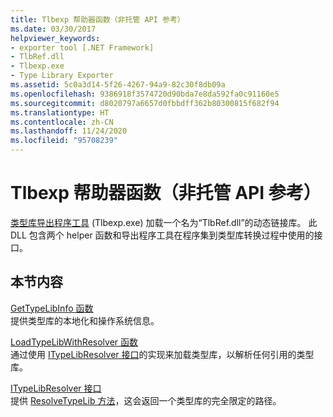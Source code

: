 ```yaml
---
title: Tlbexp 帮助器函数（非托管 API 参考）
ms.date: 03/30/2017
helpviewer_keywords:
- exporter tool [.NET Framework]
- TlbRef.dll
- Tlbexp.exe
- Type Library Exporter
ms.assetid: 5c0a3d14-5f26-4267-94a9-82c30f8db09a
ms.openlocfilehash: 9386918f3574720d90bda7e8da592fa0c91160e5
ms.sourcegitcommit: d8020797a6657d0fbbdff362b80300815f682f94
ms.translationtype: HT
ms.contentlocale: zh-CN
ms.lasthandoff: 11/24/2020
ms.locfileid: "95708239"
---
```

# <a name="tlbexp-helper-functions-unmanaged-api-reference"></a>Tlbexp 帮助器函数（非托管 API 参考）

[类型库导出程序工具](../../tools/tlbexp-exe-type-library-exporter.md) (Tlbexp.exe) 加载一个名为“TlbRef.dll”的动态链接库。 此 DLL 包含两个 helper 函数和导出程序工具在程序集到类型库转换过程中使用的接口。  
  
## <a name="in-this-section"></a>本节内容  

 [GetTypeLibInfo 函数](gettypelibinfo-function.md)  
 提供类型库的本地化和操作系统信息。  
  
 [LoadTypeLibWithResolver 函数](loadtypelibwithresolver-function.md)  
 通过使用 [ITypeLibResolver 接口](itypelibresolver-interface.md)的实现来加载类型库，以解析任何引用的类型库。  
  
 [ITypeLibResolver 接口](itypelibresolver-interface.md)  
 提供 [ResolveTypeLib 方法](resolvetypelib-method.md)，这会返回一个类型库的完全限定的路径。
